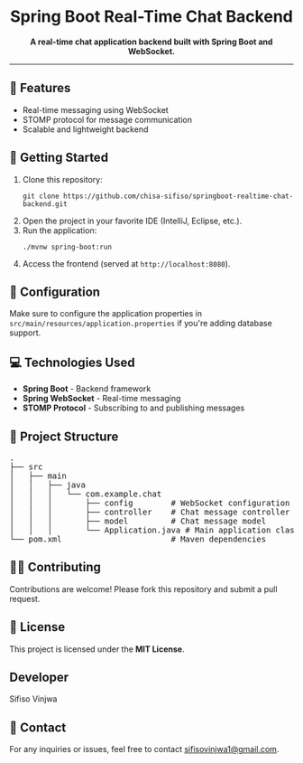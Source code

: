 <h1 align="center">Spring Boot Real-Time Chat Backend</h1>

<p align="center">
    <b>A real-time chat application backend built with Spring Boot and WebSocket.</b>
</p>

<hr />

<h2>📖 Features</h2>
<ul>
    <li>Real-time messaging using WebSocket</li>
    <li>STOMP protocol for message communication</li>
    <li>Scalable and lightweight backend</li>
</ul>

<h2>🚀 Getting Started</h2>
<ol>
    <li>Clone this repository:
        <pre><code>git clone https://github.com/chisa-sifiso/springboot-realtime-chat-backend.git</code></pre>
    </li>
    <li>Open the project in your favorite IDE (IntelliJ, Eclipse, etc.).</li>
    <li>Run the application:
        <pre><code>./mvnw spring-boot:run</code></pre>
    </li>
    <li>Access the frontend (served at <code>http://localhost:8080</code>).</li>
</ol>

<h2>🔧 Configuration</h2>
<p>
    Make sure to configure the application properties in <code>src/main/resources/application.properties</code> if you're adding database support.
</p>

<h2>💻 Technologies Used</h2>
<ul>
    <li><b>Spring Boot</b> - Backend framework</li>
    <li><b>Spring WebSocket</b> - Real-time messaging</li>
    <li><b>STOMP Protocol</b> - Subscribing to and publishing messages</li>
</ul>

<h2>📂 Project Structure</h2>
<pre>
.
├── src
│   ├── main
│   │   ├── java
│   │   │   └── com.example.chat
│   │   │       ├── config        # WebSocket configuration
│   │   │       ├── controller    # Chat message controller
│   │   │       ├── model         # Chat message model
│   │   │       └── Application.java # Main application class    
└── pom.xml                       # Maven dependencies
</pre>

<h2>👩‍💻 Contributing</h2>
<p>Contributions are welcome! Please fork this repository and submit a pull request.</p>


<h2>📜 License</h2>
<p>This project is licensed under the <b>MIT License</b>.</p>
<h2>Developer</h2>
<p>Sifiso Vinjwa</p>
<h2>📧 Contact</h2>
<p>For any inquiries or issues, feel free to contact <a href="mailto:>sifisovinjwa1@gmail.com">sifisovinjwa1@gmail.com</a>.</p>
